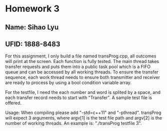 # Homework 3
## Name: Sihao Lyu
## UFID: 1888-8483

For this assignment, I only build a file named transProg.cpp, all outcomes will print at the screen. Each function is fully tested. The main thread takes transfer requests and puts them into a public task pool which is a FIFO queue and can be accessed by all working threads. To ensure the transfer sequence, each work thread needs to ensure both transmitter and receiver are ready to process by using a bool condition variable array.

For the testfile, I need the each number and word is splited by a space, and each transfer record needs to start with "Transfer". A sample test file is offered.

Usage: When compiling please add "-std=c++11" and "-pthread". transProg will expect 3 arguments, where argv[1] is the test file path and argv[2] is the number of working threads. An example is: "./transProg testfile 3".